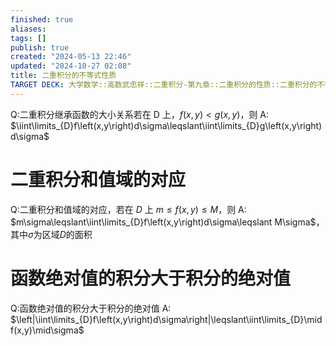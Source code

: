 ```yaml
---
finished: true
aliases: 
tags: []
publish: true
created: "2024-05-13 22:46"
updated: "2024-10-27 02:08"
title: 二重积分的不等式性质
TARGET DECK: 大学数学::高数武忠祥::二重积分-第九章::二重积分的性质::二重积分的不等式性质
---
```

Q:二重积分继承函数的大小关系若在 D 上，$f(x, y) < g(x, y)$，则
A: $\iint\limits_{D}f\left(x,y\right)d\sigma\leqslant\iint\limits_{D}g\left(x,y\right)d\sigma$

# 二重积分和值域的对应 
Q:二重积分和值域的对应，若在 $D$ 上 $m\leq f(x,y)\leq M$，则
A: $m\sigma\leqslant\iint\limits_{D}f\left(x,y\right)d\sigma\leqslant M\sigma$，其中$\sigma$为区域$D$的面积

# 函数绝对值的积分大于积分的绝对值
Q:函数绝对值的积分大于积分的绝对值
A: $\left|\iint\limits_{D}f\left(x,y\right)d\sigma\right|\leqslant\iint\limits_{D}\mid f(x,y)\mid\sigma$

